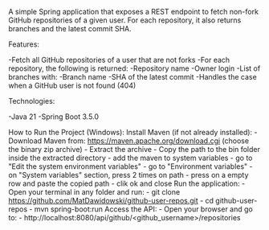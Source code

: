 A simple Spring application that exposes a REST endpoint to fetch non-fork GitHub repositories of a given user. For each repository, it also returns branches and the latest commit SHA.

Features:

-Fetch all GitHub repositories of a user that are not forks
-For each repository, the following is returned:
  -Repository name
  -Owner login
  -List of branches with:
    -Branch name
    -SHA of the latest commit
-Handles the case when a GitHub user is not found (404)

Technologies:

-Java 21
-Spring Boot 3.5.0

How to Run the Project (Windows):
  Install Maven (if not already installed):
    - Download Maven from:
      https://maven.apache.org/download.cgi
      (choose the binary zip archive)
    - Extract the archive
    - Copy the path to the bin folder inside the extracted directory
    - add the maven to system variables
      - go to "Edit the system environment variables"
      - go to "Environment variables"
      - on "System variables" section, press 2 times on path
      - press on a empty row and paste the copied path
      - clik ok and close
  Run the application:
    - Open your terminal in any folder and run:
      - git clone https://github.com/MatDawidowski/github-user-repos.git
      - cd github-user-repos
      -  mvn spring-boot:run
  Access the API:
    - Open your browser and go to:
    - http://localhost:8080/api/github/<github_username>/repositories
     
